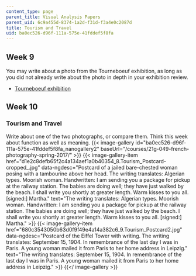 ```yaml
---
content_type: page
parent_title: Visual Analysis Papers
parent_uid: 6c9a455d-8374-1a2d-f31d-f3a4e0c2087d
title: Tourism and Travel
uid: ba0ec526-d96f-111a-575e-41fddef5f8fa
---
```


Week 9
------

You may write about a photo from the Tourneboeuf exhibition, as long as you did not already write about the photo in depth in your exhibition review.

*   [Tourneboeuf exhibition](https://mitmuseum.mit.edu/exhibition/tourneboeuf)

Week 10
-------

### Tourism and Travel

Write about one of the two photographs, or compare them. Think this week about function as well as meaning.
{{< image-gallery id="ba0ec526-d96f-111a-575e-41fddef5f8fa_nanogallery2" baseUrl="/courses/21g-049-french-photography-spring-2017/" >}}
{{< image-gallery-item href="d1e2c8defb65f2c4a134aef1a0b40354_8.Tourism_Postcard-cropped_.jpg" data-ngdesc="Postcard of a jailed bare-chested woman posing with a tambourine above her head. The writing translates: Algerian types. Moorish woman. Handwritten: I am sending you a package for pickup at the railway station. The babies are doing well; they have just walked by the beach. I shall write you shortly at greater length. Warm kisses to you all. \[signed:\] Martha." text="The writing translates: Algerian types. Moorish woman. Handwritten: I am sending you a package for pickup at the railway station. The babies are doing well; they have just walked by the beach. I shall write you shortly at greater length. Warm kisses to you all. \[signed:\] Martha." >}}
{{< image-gallery-item href="680c3543050b63d0f9f49e4a14a382c6_9.Tourism_Postcard2.jpg" data-ngdesc="Postcard of the Eiffel Tower with writing. The writing translates: September 15, 1904. In remembrance of the last day I was in Paris. A young woman mailed it from Paris to her home address in Leipzig." text="The writing translates: September 15, 1904. In remembrance of the last day I was in Paris. A young woman mailed it from Paris to her home address in Leipzig." >}}
{{</ image-gallery >}}
